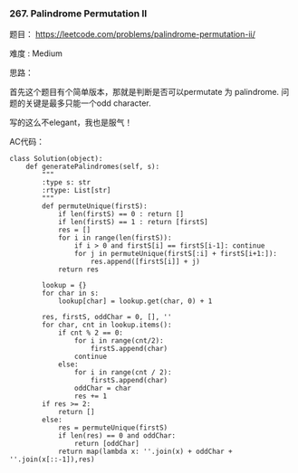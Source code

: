 ### 267. Palindrome Permutation II





题目： 
<https://leetcode.com/problems/palindrome-permutation-ii/>



难度 : Medium



思路：

首先这个题目有个简单版本，那就是判断是否可以permutate 为 palindrome. 问题的关键是最多只能一个odd character.



写的这么不elegant，我也是服气！

AC代码：



```
class Solution(object):
    def generatePalindromes(self, s):
        """
        :type s: str
        :rtype: List[str]
        """
        def permuteUnique(firstS):
            if len(firstS) == 0 : return []
            if len(firstS) == 1 : return [firstS]
            res = []
            for i in range(len(firstS)):
                if i > 0 and firstS[i] == firstS[i-1]: continue
                for j in permuteUnique(firstS[:i] + firstS[i+1:]):
                    res.append([firstS[i]] + j)
            return res

        lookup = {}
        for char in s:
            lookup[char] = lookup.get(char, 0) + 1

        res, firstS, oddChar = 0, [], ''
        for char, cnt in lookup.items():
            if cnt % 2 == 0:
                for i in range(cnt/2):
                    firstS.append(char)
                continue
            else:
                for i in range(cnt / 2):
                    firstS.append(char)
                oddChar = char
                res += 1
        if res >= 2:
            return []
        else:
            res = permuteUnique(firstS)
            if len(res) == 0 and oddChar:
                return [oddChar]
            return map(lambda x: ''.join(x) + oddChar + ''.join(x[::-1]),res)

```









